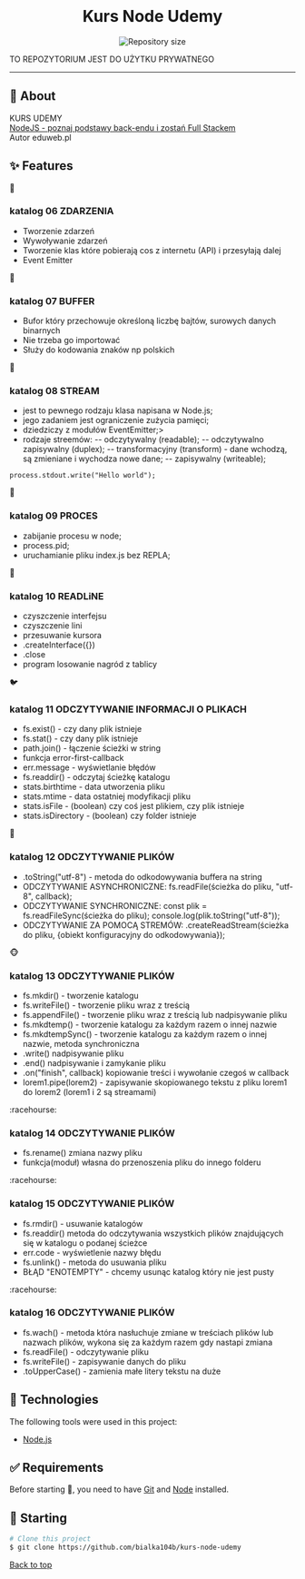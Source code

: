 <div align="center" id="top"> 
  <!-- <img src="./.github/app.gif" alt="Kurs Node Udemy" /> -->
  &#xa0;
  <!-- <a href="https://kursnodeudemy.netlify.app">Demo</a> -->
</div>

<h1 align="center">Kurs Node Udemy</h1>

<p align="center">
  <img alt="Repository size" src="https://img.shields.io/github/repo-size/bialka104b/kurs-node-udemy?color=56BEB8">
</p>

<!-- Status -->

<!-- <h4 align="center">
	🚧  Kurs Node Udemy 🚀 Under construction...  🚧
</h4>
-->

TO REPOZYTORIUM JEST DO UŻYTKU PRYWATNEGO

<hr>

## :dart: About

KURS UDEMY<br>
<a href="https://www.udemy.com/course/kurs-nodejs-w-praktyce/learn/lecture/11811986?start=300#content">NodeJS - poznaj podstawy back-endu i zostań Full Stackem</a><br>
Autor eduweb.pl

## :sparkles: Features

:turtle:<h3>katalog 06 ZDARZENIA</h3>
- Tworzenie zdarzeń
- Wywoływanie zdarzeń
- Tworzenie klas które pobierają cos z internetu (API) i przesyłają dalej
- Event Emitter

:ant: <h3>katalog 07 BUFFER</h3>
- Bufor który przechowuje określoną liczbę bajtów, surowych danych binarnych
- Nie trzeba go importować
- Służy do kodowania znaków np polskich

:octopus: <h3>katalog 08 STREAM</h3>
- jest to pewnego rodzaju klasa napisana w Node.js;
- jego zadaniem jest ograniczenie zużycia pamięci;
- dziedziczy z modułów EventEmitter;>
- rodzaje streemów:
  -- odczytywalny (readable);
  -- odczytywalno zapisywalny (duplex);
  -- transformacyjny (transform) - dane wchodzą, są zmieniane i wychodza nowe dane;
  -- zapisywalny (writeable);

```
process.stdout.write("Hello world");
```

:whale: <h3>katalog 09 PROCES</h3>
- zabijanie procesu w node;
- process.pid;
- uruchamianie pliku index.js bez REPLA;

:cow2: <h3>katalog 10 READLiNE</h3>
- czyszczenie interfejsu
- czyszczenie lini
- przesuwanie kursora
- .createInterface({})
- .close
- program losowanie nagród z tablicy

:bird: <h3>katalog 11 ODCZYTYWANIE INFORMACJI O PLIKACH</h3>
- fs.exist() - czy dany plik istnieje
- fs.stat() - czy dany plik istnieje
- path.join() - łączenie ścieżki w string
- funkcja error-first-callback
- err.message - wyświetlanie błędów
- fs.readdir() - odczytaj ścieżkę katalogu
- stats.birthtime - data utworzenia pliku
- stats.mtime - data ostatniej modyfikacji pliku
- stats.isFile - (boolean) czy coś jest plikiem, czy plik istnieje
- stats.isDirectory - (boolean) czy folder istnieje

:elephant: <h3>katalog 12 ODCZYTYWANIE PLIKÓW</h3>

- .toString("utf-8") - metoda do odkodowywania buffera na string
- ODCZYTYWANIE ASYNCHRONICZNE: fs.readFile(ścieżka do pliku, "utf-8", callback);
- ODCZYTYWANIE SYNCHRONICZNE: const plik = fs.readFileSync(ścieżka do pliku); console.log(plik.toString("utf-8"));
- ODCZYTYWANIE ZA POMOCĄ STREMÓW: .createReadStream(ścieżka do pliku, {obiekt konfiguracyjny do odkodowywania});

:monkey_face: <h3>katalog 13 ODCZYTYWANIE PLIKÓW</h3>
- fs.mkdir() - tworzenie katalogu
- fs.writeFile() - tworzenie pliku wraz z treścią
- fs.appendFile() - tworzenie pliku wraz z treścią lub nadpisywanie pliku
- fs.mkdtemp() - tworzenie katalogu za każdym razem o innej nazwie
- fs.mkdtempSync() - tworzenie katalogu za każdym razem o innej nazwie, metoda synchroniczna
- .write() nadpisywanie pliku
- .end() nadpisywanie i zamykanie pliku
- .on("finish", callback) kopiowanie treści i wywołanie czegoś w callback
- lorem1.pipe(lorem2) - zapisywanie skopiowanego tekstu z pliku lorem1 do lorem2 (lorem1 i 2 są streamami)

:racehourse: <h3>katalog 14 ODCZYTYWANIE PLIKÓW</h3>
- fs.rename() zmiana nazwy pliku
- funkcja(moduł) własna do przenoszenia pliku do innego folderu

:racehourse: <h3>katalog 15 ODCZYTYWANIE PLIKÓW</h3>
- fs.rmdir() - usuwanie katalogów
- fs.readdir() metoda do odczytywania wszystkich plików znajdujących się w katalogu o podanej ścieżce
- err.code - wyświetlenie nazwy błędu
- fs.unlink() - metoda do usuwania pliku
- BŁĄD "ENOTEMPTY" - chcemy usunąc katalog który nie jest pusty

:racehourse: <h3>katalog 16 ODCZYTYWANIE PLIKÓW</h3>
- fs.wach() - metoda która nasłuchuje zmiane w treściach plików lub nazwach plików, wykona się za każdym razem gdy nastapi zmiana
- fs.readFile() - odczytywanie pliku
- fs.writeFile() - zapisywanie danych do pliku
- .toUpperCase() - zamienia małe litery tekstu na duże

## :rocket: Technologies

The following tools were used in this project:

- [Node.js](https://nodejs.org/en/)

## :white_check_mark: Requirements

Before starting :checkered_flag:, you need to have [Git](https://git-scm.com) and [Node](https://nodejs.org/en/) installed.

## :checkered_flag: Starting

```bash
# Clone this project
$ git clone https://github.com/bialka104b/kurs-node-udemy

```

<a href="#top">Back to top</a>
